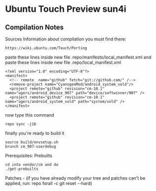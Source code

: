 Ubuntu Touch Preview sun4i
===============
Compilation Notes
-----------------
Sources
Information about compilation you must find there:

	https://wiki.ubuntu.com/Touch/Porting

paste these lines inside new file .repo/manifests/local_manifest.xml
and paste these lines inside new file .repo/local_manifest.xml

	<?xml version="1.0" encoding="UTF-8"?>
	<manifest>
	  <!-- remote  name="github" fetch="git://github.com/" /-->
	  <remove-project name="CyanogenMod/android_system_vold"/>
	  <project remote="github" revision="cm-10.1" name="ugers/android_device_907" path="device/softwinner/907" />
	  <project remote="github" revision="cm-10.1" name="ugers/android_system_vold" path="system/vold" />
	</manifest>

now type this command

	repo sync -j16

finally you're ready to build it

	source build/envsetup.sh
	brunch cm_907-userdebug

Prerequisites:
Prebuilts

	cd into vendor/cm and do
	./get-prebuilts
	
Patches - (if you have already modify your tree and patches can't be applied, run: repo forall -c git reset --hard)
